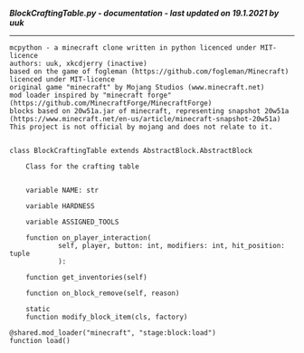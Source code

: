 ***BlockCraftingTable.py - documentation - last updated on 19.1.2021 by uuk***
___

    mcpython - a minecraft clone written in python licenced under MIT-licence
    authors: uuk, xkcdjerry (inactive)
    based on the game of fogleman (https://github.com/fogleman/Minecraft) licenced under MIT-licence
    original game "minecraft" by Mojang Studios (www.minecraft.net)
    mod loader inspired by "minecraft forge" (https://github.com/MinecraftForge/MinecraftForge)
    blocks based on 20w51a.jar of minecraft, representing snapshot 20w51a
    (https://www.minecraft.net/en-us/article/minecraft-snapshot-20w51a)
    This project is not official by mojang and does not relate to it.


    class BlockCraftingTable extends AbstractBlock.AbstractBlock
        
        Class for the crafting table


        variable NAME: str

        variable HARDNESS

        variable ASSIGNED_TOOLS

        function on_player_interaction(
                self, player, button: int, modifiers: int, hit_position: tuple
                ):

        function get_inventories(self)

        function on_block_remove(self, reason)

        static
        function modify_block_item(cls, factory)

    @shared.mod_loader("minecraft", "stage:block:load")
    function load()